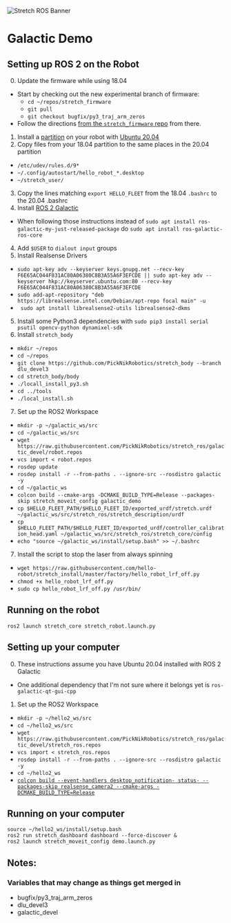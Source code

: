 ![Stretch ROS Banner](./images/banner.png)

# Galactic Demo

## Setting up ROS 2 on the Robot
0. Update the firmware while using 18.04
 * Start by checking out the new experimental branch of firmware:
    * `cd ~/repos/stretch_firmware`
    * `git pull`
    * `git checkout bugfix/py3_traj_arm_zeros`
 * Follow the directions [from the `stretch_firmware` repo](https://github.com/hello-robot/stretch_firmware/blob/master/README.md#updating-stretch-firmware) from there.
1. Install a [partition](https://help.ubuntu.com/stable/ubuntu-help/disk-partitions.html.en) on your robot with [Ubuntu 20.04](https://releases.ubuntu.com/20.04/ubuntu-20.04.2.0-desktop-amd64.iso)
2. Copy files from your 18.04 partition to the same places in the 20.04 partition
 * `/etc/udev/rules.d/9*`
 * `~/.config/autostart/hello_robot_*.desktop`
 * `~/stretch_user/`
3. Copy the lines matching `export HELLO_FLEET` from the 18.04 `.bashrc` to the 20.04 .bashrc
3. Install [ROS 2 Galactic](https://docs.ros.org/en/galactic/Installation/Prerelease-Testing.html#debian-testing-repository)
 * When following those instructions instead of `sudo apt install ros-galactic-my-just-released-package` do `sudo apt install ros-galactic-ros-core`
4. Add `$USER` to `dialout input` groups
6. Install Realsense Drivers
 * `sudo apt-key adv --keyserver keys.gnupg.net --recv-key F6E65AC044F831AC80A06380C8B3A55A6F3EFCDE || sudo apt-key adv --keyserver hkp://keyserver.ubuntu.com:80 --recv-key F6E65AC044F831AC80A06380C8B3A55A6F3EFCDE`
 * `sudo add-apt-repository "deb https://librealsense.intel.com/Debian/apt-repo focal main" -u`
 * ` sudo apt install librealsense2-utils librealsense2-dkms`

5. Install some Python3 dependencies with `sudo pip3 install serial psutil opencv-python dynamixel-sdk`
6. Install `stretch_body`
 * `mkdir ~/repos`
 * `cd ~/repos`
 * `git clone https://github.com/PickNikRobotics/stretch_body --branch dlu_devel3`
 * `cd stretch_body/body`
 * `./locall_install_py3.sh`
 * `cd ../tools`
 * `./local_install.sh`

7. Set up the ROS2 Workspace
 * `mkdir -p ~/galactic_ws/src`
 * `cd ~/galactic_ws/src`
 * `wget https://raw.githubusercontent.com/PickNikRobotics/stretch_ros/galactic_devel/robot.repos`
 * `vcs import < robot.repos`
 * `rosdep update`
 * `rosdep install -r --from-paths . --ignore-src --rosdistro galactic -y`
 * `cd ~/galactic_ws`
 * `colcon build --cmake-args -DCMAKE_BUILD_TYPE=Release --packages-skip stretch_moveit_config galactic_demo`
 * `cp $HELLO_FLEET_PATH/$HELLO_FLEET_ID/exported_urdf/stretch.urdf ~/galactic_ws/src/stretch_ros/stretch_description/urdf`
 * `cp $HELLO_FLEET_PATH/$HELLO_FLEET_ID/exported_urdf/controller_calibration_head.yaml ~/galactic_ws/src/stretch_ros/stretch_core/config`
 * `echo "source ~/galactic_ws/install/setup.bash" >> ~/.bashrc`
7. Install the script to stop the laser from always spinning
 * `wget https://raw.githubusercontent.com/hello-robot/stretch_install/master/factory/hello_robot_lrf_off.py`
 * `chmod +x hello_robot_lrf_off.py`
 * `sudo cp hello_robot_lrf_off.py /usr/bin/`


## Running on the robot
    ros2 launch stretch_core stretch_robot.launch.py


## Setting up your computer
0. These instructions assume you have Ubuntu 20.04 installed with ROS 2 Galactic
 * One additional dependency that I'm not sure where it belongs yet is `ros-galactic-qt-gui-cpp`
1. Set up the ROS2 Workspace
 * `mkdir -p ~/hello2_ws/src`
 * `cd ~/hello2_ws/src`
 * `wget https://raw.githubusercontent.com/PickNikRobotics/stretch_ros/galactic_devel/stretch_ros.repos`
 * `vcs import < stretch_ros.repos`
 * `rosdep install -r --from-paths . --ignore-src --rosdistro galactic -y`
 * `cd ~/hello2_ws`
 * [`colcon build --event-handlers desktop_notification- status- --packages-skip realsense_camera2 --cmake-args -DCMAKE_BUILD_TYPE=Release`](https://moveit.ros.org/install-moveit2/source/)

## Running on your computer
    source ~/hello2_ws/install/setup.bash
    ros2 run stretch_dashboard dashboard --force-discover &
    ros2 launch stretch_moveit_config demo.launch.py

## Notes:
### Variables that may change as things get merged in
 * bugfix/py3_traj_arm_zeros
 * dlu_devel3
 * galactic_devel
